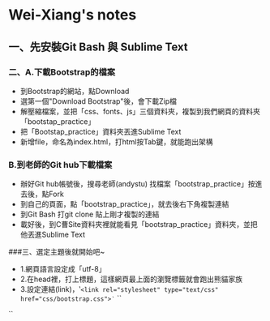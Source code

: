 #  Wei-Xiang's notes
## 一、先安裝Git Bash 與 Sublime Text
### 二、A.下載Bootstrap的檔案
- 到Bootstrap的網站，點Download
- 選第一個"Download Bootstrap"後，會下載Zip檔
- 解壓縮檔案，並把「css、fonts、js」三個資料夾，複製到我們網頁的資料夾「bootstap_practice」
- 把「Bootstap_practice」資料夾丟進Sublime Text
- 新增file，命名為index.html，打html按Tab鍵，就能跑出架構

### B.到老師的Git hub下載檔案
- 辦好Git hub帳號後，搜尋老師(andystu) 找檔案「bootstrap_practice」按進去後，點Fork
- 到自己的頁面，點「bootstrap_practice」，就去後右下角複製連結
- 到Git Bash 打git clone 貼上剛才複製的連結
- 載好後，到C曹Site資料夾裡就能看見「bootstrap_practice」資料夾，並把他丟進Sublime Text

###三、選定主題後就開始吧~
- 1.網頁語言設定成「utf-8」
- 2.在head裡，打上標題<title>熊貓家族</title>，這樣網頁最上面的瀏覽標籤就會跑出熊貓家族
- 3.設定連結(link)，‵`<link rel="stylesheet" type="text/css" href="css/bootstrap.css">‵`
``
    <div class="container">
      <div class="row well well-lg">
``
